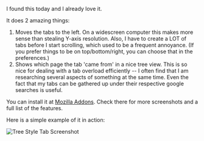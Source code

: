 <!--
.. title: Useful Firefox Addon: Tree Style Tab
.. date: 2009/02/16 13:37
.. slug: index
.. tags:
.. link:
.. description:
-->

I found this today and I already love it.

It does 2 amazing things:
<ol>
<li>Moves the tabs to the left. On a widescreen computer this makes more sense than stealing Y-axis resolution. Also, I have to create a LOT of tabs before I start scrolling, which used to be a frequent annoyance. (If you prefer things to be on top/bottom/right, you can choose that in the preferences.)</li>
<li>Shows which page the tab 'came from' in a nice tree view. This is so nice for dealing with a tab overload efficiently -- I often find that I am researching several aspects of something at the same time. Even the fact that my tabs can be gathered up under their respective google searches is useful.</li>
</ol>

You can install it at [Mozilla Addons](https://addons.mozilla.org/en-US/firefox/addon/5890). Check there for more screenshots and a full list of the features. 

Here is a simple example of it in action:

![Tree Style Tab Screenshot](/images/tree-style-tab-sample.jpg)

